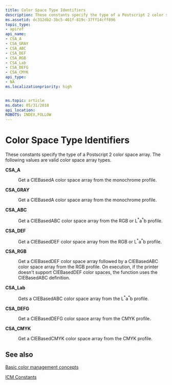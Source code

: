 ```yaml
---
title: Color Space Type Identifiers
description: These constants specify the type of a Postscript 2 color space array. The following values are valid color space array types.
ms.assetid: dc312db2-3bc5-461f-819c-37ff14cff896
topic_type:
- apiref
api_name:
- CSA_A
- CSA_GRAY
- CSA_ABC
- CSA_DEF
- CSA_RGB
- CSA_Lab
- CSA_DEFG
- CSA_CMYK
api_type:
- NA
ms.localizationpriority: high


ms.topic: article
ms.date: 05/31/2018
api_location: 
ROBOTS: INDEX,FOLLOW
---
```


# Color Space Type Identifiers

These constants specify the type of a Postscript 2 color space array. The following values are valid color space array types.

<dl> <dt>

<span id="CSA_A"></span><span id="csa_a"></span>**CSA\_A**
</dt> <dd> <dl> <dt>



Get a CIEBasedA color space array from the monochrome profile.


</dt> </dl> </dd> <dt>

<span id="CSA_GRAY"></span><span id="csa_gray"></span>**CSA\_GRAY**
</dt> <dd> <dl> <dt>



Get a CIEBasedA color space array from the monochrome profile.


</dt> </dl> </dd> <dt>

<span id="CSA_ABC"></span><span id="csa_abc"></span>**CSA\_ABC**
</dt> <dd> <dl> <dt>



Get a CIEBasedABC color space array from the RGB or L<sup>\*</sup>a<sup>\*</sup>b profile.


</dt> </dl> </dd> <dt>

<span id="CSA_DEF"></span><span id="csa_def"></span>**CSA\_DEF**
</dt> <dd> <dl> <dt>



Get a CIEBasedDEF color space array from the RGB or L<sup>\*</sup>a<sup>\*</sup>b profile.


</dt> </dl> </dd> <dt>

<span id="CSA_RGB"></span><span id="csa_rgb"></span>**CSA\_RGB**
</dt> <dd> <dl> <dt>



Get a CIEBasedDEF color space array followed by a CIEBasedABC color space array from the RGB profile. On execution, if the printer doesn't support CIEBasedDEF color spaces, the function uses the CIEBasedABC definition.


</dt> </dl> </dd> <dt>

<span id="CSA_Lab"></span><span id="csa_lab"></span><span id="CSA_LAB"></span>**CSA\_Lab**
</dt> <dd> <dl> <dt>



Gets a CIEBasedABC color space array from the L<sup>\*</sup>a<sup>\*</sup>b profile.


</dt> </dl> </dd> <dt>

<span id="CSA_DEFG"></span><span id="csa_defg"></span>**CSA\_DEFG**
</dt> <dd> <dl> <dt>



Get a CIEBasedDEFG color space array from the CMYK profile.


</dt> </dl> </dd> <dt>

<span id="CSA_CMYK"></span><span id="csa_cmyk"></span>**CSA\_CMYK**
</dt> <dd> <dl> <dt>



Get a CIEBasedCMYK color space array from the CMYK profile.


</dt> </dl> </dd> </dl>

## See also

<dl> <dt>

[Basic color management concepts](basic-color-management-concepts.md)
</dt> <dt>

[ICM Constants](wcs-constants.md)
</dt> </dl>

 

 




